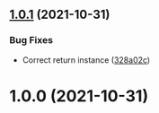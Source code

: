 ## [1.0.1](https://github.com/MorevM/more-log/compare/v1.0.0...v1.0.1) (2021-10-31)


### Bug Fixes

* Correct return instance ([328a02c](https://github.com/MorevM/more-log/commit/328a02c4ec62de1f8a684454f838a1a909cea1df))



# 1.0.0 (2021-10-31)



